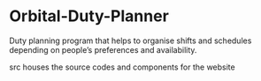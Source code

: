 # Orbital-Duty-Planner
Duty planning program that helps to organise shifts and schedules depending on people’s preferences and availability.

src houses the source codes and components for the website
